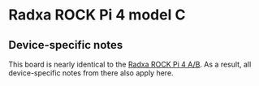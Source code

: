 # Radxa ROCK Pi 4 model C

## Device-specific notes

This board is nearly identical to the [Radxa ROCK Pi 4 A/B](./devices/radxa-RockPi4.html).
As a result, all device-specific notes from there also apply here.
